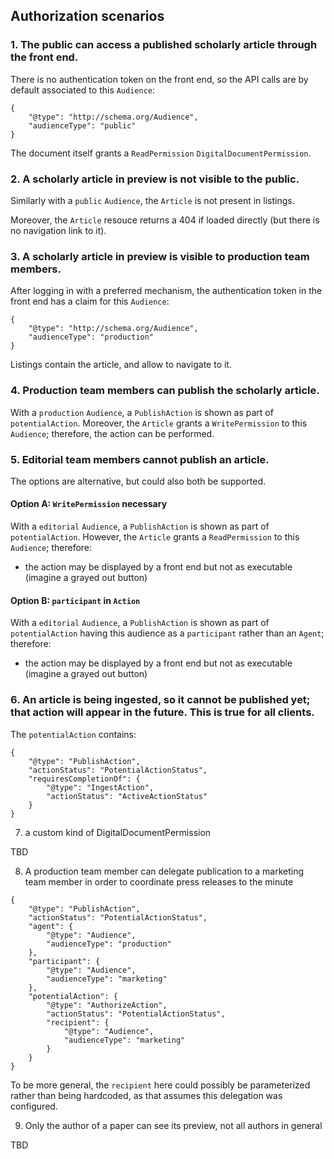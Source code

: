 ## Authorization scenarios

### 1. The public can access a published scholarly article through the front end.

There is no authentication token on the front end, so the API calls are by default associated to this `Audience`:

```
{
    "@type": "http://schema.org/Audience",
    "audienceType": "public"
}
```

The document itself grants a `ReadPermission` `DigitalDocumentPermission`.

### 2. A scholarly article in preview is not visible to the public.

Similarly with a `public` `Audience`, the `Article` is not present in listings.

Moreover, the `Article` resouce returns a 404 if loaded directly (but there is no navigation link to it).

### 3. A scholarly article in preview is visible to production team members.

After logging in with a preferred mechanism, the authentication token in the front end has a claim for this `Audience`:

```
{
    "@type": "http://schema.org/Audience",
    "audienceType": "production"
}
```

Listings contain the article, and allow to navigate to it.

### 4. Production team members can publish the scholarly article.

With a `production` `Audience`, a `PublishAction` is shown as part of `potentialAction`. Moreover, the `Article` grants a `WritePermission` to this `Audience`; therefore, the action can be performed.

### 5. Editorial team members cannot publish an article.

The options are alternative, but could also both be supported.

#### Option A: `WritePermission` necessary

With a `editorial` `Audience`, a `PublishAction` is shown as part of `potentialAction`. However, the `Article` grants a `ReadPermission` to this `Audience`; therefore:

- the action may be displayed by a front end but not as executable (imagine a grayed out button)

#### Option B: `participant` in `Action`

With a `editorial` `Audience`, a `PublishAction` is shown as part of `potentialAction` having this audience as a `participant` rather than an `Agent`; therefore:

- the action may be displayed by a front end but not as executable (imagine a grayed out button)

### 6. An article is being ingested, so it cannot be published yet; that action will appear in the future. This is true for all clients.

The `potentialAction` contains:

```
{
    "@type": "PublishAction",
    "actionStatus": "PotentialActionStatus",
    "requiresCompletionOf": {
        "@type": "IngestAction",
        "actionStatus": "ActiveActionStatus"
    }
}
```

7. a custom kind of DigitalDocumentPermission

TBD

8. A production team member can delegate publication to a marketing team member in order to coordinate press releases to the minute

```
{
    "@type": "PublishAction",
    "actionStatus": "PotentialActionStatus",
    "agent": {
        "@type": "Audience",
        "audienceType": "production"
    },
    "participant": {
        "@type": "Audience",
        "audienceType": "marketing"
    },
    "potentialAction": {
        "@type": "AuthorizeAction",
        "actionStatus": "PotentialActionStatus",
        "recipient": {
            "@type": "Audience",
            "audienceType": "marketing"
        }
    }
}
```

To be more general, the `recipient` here could possibly be parameterized rather than being hardcoded, as that assumes this delegation was configured.

9. Only the author of a paper can see its preview, not all authors in general

TBD
